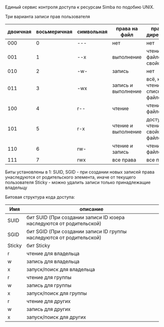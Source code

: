  Единый сервис контроля доступа к ресурсам Simba по подобию UNIX.

Три варианта записи прав пользователя 

двоичная | восьмеричная | символьная | права на файл | права на директорию
---------|--------------|------------|---------------|---------------------
000 | 0 | --- | нет | нет  
001 |	1 |	--x |	выполнение | чтение файлов и их свойств
010 |	2 |	-w- |	запись | нет
011 |	3 |	-wx |	запись и выполнение |	всё, кроме чтения списка файлов
100 |	4 |	r-- |	чтение | чтение имён файлов
101 |	5 |	r-x |	чтение и выполнение | доступ на чтение,  свойств файлов
110 |	6 |	rw- |	чтение и запись | чтение имён файлов
111 |	7 |	rwx |	все права |	все права 

Биты установлены в 1: 
SUID, SGID - при создании новых записей права унаследуются от родительского элемента, иначе от текущего пользователя
Sticky - можно удалить записи только принадлежащие владельцу

Битовая структура кода доступа:

Имя | описание
----|---------
SUID | бит SUID (При создании записи ID юзера наследуются от родительской)
SGID | бит SGID (При создании записи ID группы наследуются от родительской)
Sticky | бит Sticky
r | чтение для владельца
w | запись для владельца
x | запуск/поиск для владельца
r | чтение для группы
w | запись для группы
x | запуск/поиск для группы
r | чтение для других
w | запись для других
x | запуск/поиск для других

